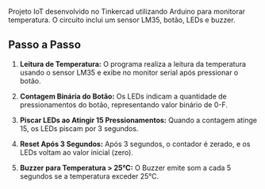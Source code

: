 Projeto IoT desenvolvido no Tinkercad utilizando Arduino para monitorar temperatura. O circuito inclui um sensor LM35, botão, LEDs e buzzer.

## Passo a Passo

1. **Leitura de Temperatura:**
    O programa realiza a leitura da temperatura usando o sensor LM35 e exibe no monitor serial após pressionar o botão.

2. **Contagem Binária do Botão:**
    Os LEDs indicam a quantidade de pressionamentos do botão, representando valor binário de 0-F.

3. **Piscar LEDs ao Atingir 15 Pressionamentos:**
    Quando a contagem atinge 15, os LEDs piscam por 3 segundos.

4. **Reset Após 3 Segundos:**
    Após 3 segundos, o contador é zerado, e os LEDs voltam ao valor inicial (zero).

5. **Buzzer para Temperatura > 25°C:**
    O Buzzer emite som a cada 5 segundos se a temperatura exceder 25°C.

